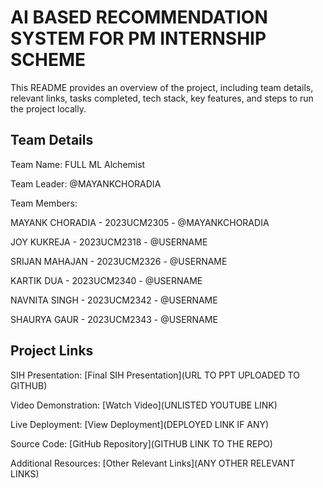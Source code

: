 # AI BASED RECOMMENDATION SYSTEM FOR PM INTERNSHIP SCHEME

This README provides an overview of the project, including team details, relevant links, tasks completed, tech stack, key features, and steps to run the project locally.

## Team Details

Team Name: FULL ML Alchemist

Team Leader: @MAYANKCHORADIA

Team Members:

MAYANK CHORADIA - 2023UCM2305 - @MAYANKCHORADIA

JOY KUKREJA - 2023UCM2318 - @USERNAME

SRIJAN MAHAJAN - 2023UCM2326 - @USERNAME

KARTIK DUA - 2023UCM2340 - @USERNAME

NAVNITA SINGH - 2023UCM2342 - @USERNAME

SHAURYA GAUR - 2023UCM2343 - @USERNAME

## Project Links

SIH Presentation: [Final SIH Presentation](URL TO PPT UPLOADED TO GITHUB)

Video Demonstration: [Watch Video](UNLISTED YOUTUBE LINK)

Live Deployment: [View Deployment](DEPLOYED LINK IF ANY)

Source Code: [GitHub Repository](GITHUB LINK TO THE REPO)

Additional Resources: [Other Relevant Links](ANY OTHER RELEVANT LINKS)



